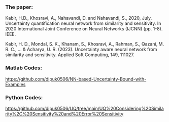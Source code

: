 ### The paper:

Kabir, H.D., Khosravi, A., Nahavandi, D. and Nahavandi, S., 2020, July. Uncertainty quantification neural network from similarity and sensitivity. In 2020 International Joint Conference on Neural Networks (IJCNN) (pp. 1-8). IEEE.

Kabir, H. D., Mondal, S. K., Khanam, S., Khosravi, A., Rahman, S., Qazani, M. R. C., ... & Acharya, U. R. (2023). Uncertainty aware neural network from similarity and sensitivity. Applied Soft Computing, 149, 111027.

### Matlab Codes:
https://github.com/dipuk0506/NN-based-Uncertainty-Bound-with-Examples

### Python Codes:
https://github.com/dipuk0506/UQ/tree/main/UQ%20Considering%20Similarity%2C%20Sensitivity%20and%20Error%20Sensitivity
